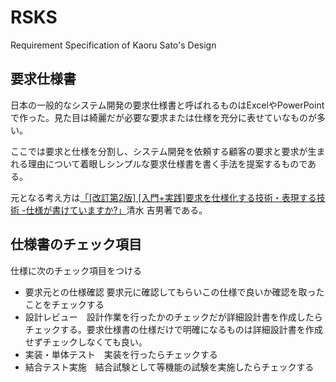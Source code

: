 # RSKS

Requirement Specification of Kaoru Sato's Design

## 要求仕様書

日本の一般的なシステム開発の要求仕様書と呼ばれるものはExcelやPowerPointで作った。見た目は綺麗だが必要な要求または仕様を充分に表せていなものが多い。

ここでは要求と仕様を分割し、システム開発を依頼する顧客の要求と要求が生まれる理由について着眼しシンプルな要求仕様書を書く手法を提案するものである。

元となる考え方は[「[改訂第2版] [入門+実践]要求を仕様化する技術・表現する技術 -仕様が書けていますか?」](https://www.amazon.co.jp/%E6%94%B9%E8%A8%82%E7%AC%AC2%E7%89%88-%E5%85%A5%E9%96%80-%E5%AE%9F%E8%B7%B5-%E8%A6%81%E6%B1%82%E3%82%92%E4%BB%95%E6%A7%98%E5%8C%96%E3%81%99%E3%82%8B%E6%8A%80%E8%A1%93%E3%83%BB%E8%A1%A8%E7%8F%BE%E3%81%99%E3%82%8B%E6%8A%80%E8%A1%93-%E4%BB%95%E6%A7%98%E3%81%8C%E6%9B%B8%E3%81%91%E3%81%A6%E3%81%84%E3%81%BE%E3%81%99%E3%81%8B/dp/4774142573)清水 吉男著である。

## 仕様書のチェック項目

仕様に次のチェック項目をつける

* 要求元との仕様確認 要求元に確認してもらいこの仕様で良いか確認を取ったことをチェックする
* 設計レビュー　設計作業を行ったかのチェックだが詳細設計書を作成したらチェックする。要求仕様書の仕様だけで明確になるものは詳細設計書を作成せずチェックしなくても良い。
* 実装・単体テスト　実装を行ったらチェックする
* 結合テスト実施　結合試験として等機能の試験を実施したらチェックする
